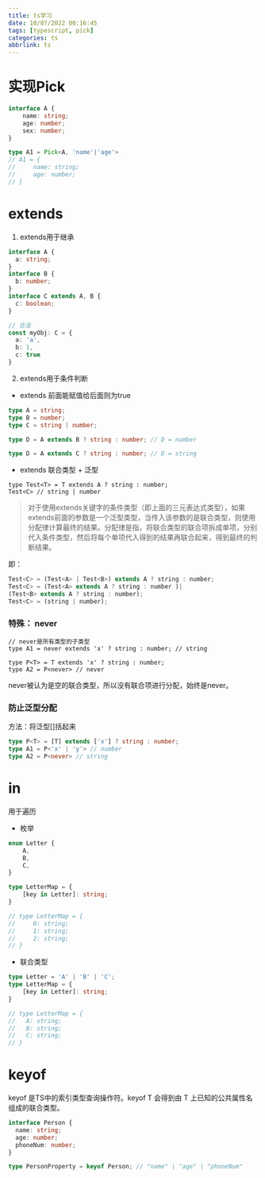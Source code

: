 ```yaml
---
title: ts学习
date: 10/07/2022 00:16:45
tags: [typescript, pick]
categories: ts
abbrlink: ts
---
```


# 实现Pick
```ts
interface A {
    name: string;
    age: number;
    sex: number;
}

type A1 = Pick<A, 'name'|'age'>
// A1 = {
//     name: string;
//     age: number;
// }
```

# extends
1. extends用于继承
```ts
interface A {
  a: string;
}
interface B {
  b: number;
}
interface C extends A, B {
  c: boolean;
}

// 合法
const myObj: C = {
  a: 'a',
  b: 1,
  c: true
}
```

2. extends用于条件判断

- extends 前面能赋值给后面则为true

``` ts
type A = string;
type B = number;
type C = string | number;

type D = A extends B ? string : number; // D = number

type D = A extends C ? string : number; // D = string
```

- extends 联合类型 + 泛型

```
type Test<T> = T extends A ? string : number;
Test<C> // string | number
```

> 对于使用extends关键字的条件类型（即上面的三元表达式类型），如果extends前面的参数是一个泛型类型，当传入该参数的是联合类型，则使用分配律计算最终的结果。分配律是指，将联合类型的联合项拆成单项，分别代入条件类型，然后将每个单项代入得到的结果再联合起来，得到最终的判断结果。

即：
```ts
Test<C> = (Test<A> | Test<B>) extends A ? string : number;
Test<C> = (Test<A> extends A ? string : number )|
(Test<B> extends A ? string : number);
Test<C> = (string | number);
```

### 特殊： never
```
// never是所有类型的子类型
type A1 = never extends 'x' ? string : number; // string

type P<T> = T extends 'x' ? string : number;
type A2 = P<never> // never
```

never被认为是空的联合类型，所以没有联合项进行分配，始终是never。


### 防止泛型分配
方法：将泛型[]括起来
```ts
type P<T> = [T] extends ['x'] ? string : number;
type A1 = P<'x' | 'y'> // number
type A2 = P<never> // string
```

# in
用于遍历

- 枚举
```ts
enum Letter {
    A,
    B,
    C,
}

type LetterMap = {
    [key in Letter]: string;
}

// type LetterMap = {
//     0: string;
//     1: string;
//     2: string;
// }
```

- 联合类型
```ts
type Letter = 'A' | 'B' | 'C';
type LetterMap = {
    [key in Letter]: string;
}

// type LetterMap = {
//   A: string;
//   B: string;
//   C: string;
// }
```

# keyof
keyof 是TS中的索引类型查询操作符。keyof T 会得到由 T 上已知的公共属性名组成的联合类型。

```ts
interface Person {
  name: string;
  age: number;
  phoneNum: number;
}

type PersonProperty = keyof Person; // "name" | "age" | "phoneNum"
```
